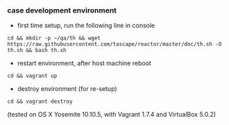 ### case development environment

* first time setup, run the following line in console

```
cd && mkdir -p ~/qa/th && wget https://raw.githubusercontent.com/tascape/reactor/master/doc/th.sh -O th.sh && bash th.sh
```


* restart environment, after host machine reboot

```
cd && vagrant up
```


* destroy environment (for re-setup)

```
cd && vagrant destroy
```


(tested on OS X Yosemite 10.10.5, with Vagrant 1.7.4 and VirtualBox 5.0.2)  
